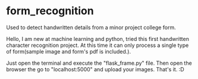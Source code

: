 # form_recognition
Used to detect handwritten details from a minor project college form.

Hello, I am new at machine learning and python, tried this first handwritten character recognition project. At this time it can only process a single type of form(sample  image and form's pdf is included.). 

Just open the terminal and execute the "flask_frame.py" file.
Then open the browser the go to "localhost:5000" and upload your images.
That's it. :D
